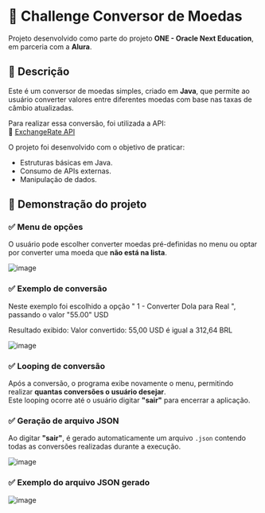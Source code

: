# 💱 Challenge Conversor de Moedas

Projeto desenvolvido como parte do projeto **ONE - Oracle Next Education**, em parceria com a **Alura**.

## 🚀 Descrição

Este é um conversor de moedas simples, criado em **Java**, que permite ao usuário converter valores entre diferentes moedas com base nas taxas de câmbio atualizadas.

Para realizar essa conversão, foi utilizada a API:  
🔗 [ExchangeRate API](https://www.exchangerate-api.com)

O projeto foi desenvolvido com o objetivo de praticar:
- Estruturas básicas em Java.
- Consumo de APIs externas.
- Manipulação de dados.

## 📸 Demonstração do projeto
### ✅ Menu de opções
O usuário pode escolher converter moedas pré-definidas no menu ou optar por converter uma moeda que **não está na lista**.

![image](https://github.com/user-attachments/assets/0aa6cc4e-7b43-4d45-95fc-c639512533c2)

### ✅ Exemplo de conversão
Neste exemplo foi escolhido a opção " 1 - Converter Dola para Real ", passando o valor "55.00" USD

Resultado exibido: Valor convertido: 55,00 USD é igual a 312,64 BRL

![image](https://github.com/user-attachments/assets/35912455-5d16-4419-9afd-0abb052e3484)

### ✅ Looping de conversão

Após a conversão, o programa exibe novamente o menu, permitindo realizar **quantas conversões o usuário desejar**.  
Este looping ocorre até o usuário digitar **"sair"** para encerrar a aplicação.

### ✅ Geração de arquivo JSON
Ao digitar **"sair"**, é gerado automaticamente um arquivo `.json` contendo todas as conversões realizadas durante a execução.

![image](https://github.com/user-attachments/assets/6171abe0-e172-43a5-a414-f3dc8cfddd54)

### ✅ Exemplo do arquivo JSON gerado

![image](https://github.com/user-attachments/assets/a44320bc-2868-4822-bb08-5866dc715aa0)





